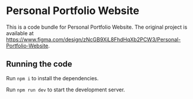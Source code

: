
  # Personal Portfolio Website

  This is a code bundle for Personal Portfolio Website. The original project is available at https://www.figma.com/design/zNcGB9XiL8FhdHqXb2PCW3/Personal-Portfolio-Website.

  ## Running the code

  Run `npm i` to install the dependencies.

  Run `npm run dev` to start the development server.
  